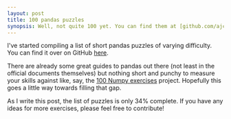 ```yaml
---
layout: post
title: 100 pandas puzzles
synopsis: Well, not quite 100 yet. You can find them at [github.com/ajcr/100-pandas-puzzles](https://github.com/ajcr/100-pandas-puzzles)
---
```


I've started compiling a list of short pandas puzzles of varying difficulty. You can find it over on GitHub [here](https://github.com/ajcr/100-pandas-puzzles).

There are already some great guides to pandas out there (not least in the official documents themselves) but nothing short and punchy to measure your skills against like, say, the [100 Numpy exercises](https://github.com/rougier/numpy-100) project. Hopefully this goes a little way towards filling that gap.

As I write this post, the list of puzzles is only 34% complete. If you have any ideas for more exercises, please feel free to contribute!

